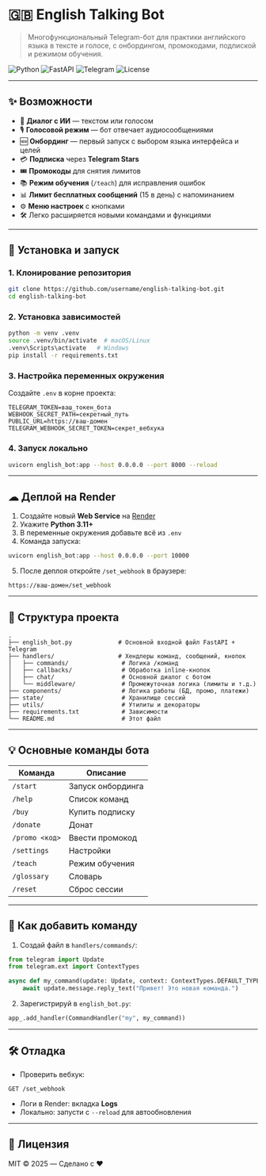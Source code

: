 # 🇬🇧 English Talking Bot

> Многофункциональный Telegram-бот для практики английского языка в тексте и голосе, с онбордингом, промокодами, подпиской и режимом обучения.

![Python](https://img.shields.io/badge/Python-3.11%2B-blue)
![FastAPI](https://img.shields.io/badge/FastAPI-Backend-success)
![Telegram](https://img.shields.io/badge/Telegram-Bot-blue)
![License](https://img.shields.io/badge/License-MIT-green)

---

## ✨ Возможности

- 💬 **Диалог с ИИ** — текстом или голосом
- 🎙 **Голосовой режим** — бот отвечает аудиосообщениями
- 🆕 **Онбординг** — первый запуск с выбором языка интерфейса и целей
- 💳 **Подписка** через **Telegram Stars**
- 🎟 **Промокоды** для снятия лимитов
- 📚 **Режим обучения** (`/teach`) для исправления ошибок
- 📊 **Лимит бесплатных сообщений** (15 в день) с напоминанием
- ⚙ **Меню настроек** с кнопками
- 🛠 Легко расширяется новыми командами и функциями

---

## 🚀 Установка и запуск

### 1. Клонирование репозитория
```bash
git clone https://github.com/username/english-talking-bot.git
cd english-talking-bot
```

### 2. Установка зависимостей
```bash
python -m venv .venv
source .venv/bin/activate  # macOS/Linux
.venv\Scripts\activate   # Windows
pip install -r requirements.txt
```

### 3. Настройка переменных окружения
Создайте `.env` в корне проекта:
```env
TELEGRAM_TOKEN=ваш_токен_бота
WEBHOOK_SECRET_PATH=секретный_путь
PUBLIC_URL=https://ваш-домен
TELEGRAM_WEBHOOK_SECRET_TOKEN=секрет_вебхука
```

### 4. Запуск локально
```bash
uvicorn english_bot:app --host 0.0.0.0 --port 8000 --reload
```

---

## ☁ Деплой на Render

1. Создайте новый **Web Service** на [Render](https://render.com/)
2. Укажите **Python 3.11+**
3. В переменные окружения добавьте всё из `.env`
4. Команда запуска:
```bash
uvicorn english_bot:app --host 0.0.0.0 --port 10000
```
5. После деплоя откройте `/set_webhook` в браузере:
```
https://ваш-домен/set_webhook
```

---

## 📂 Структура проекта

```
.
├── english_bot.py             # Основной входной файл FastAPI + Telegram
├── handlers/                  # Хендлеры команд, сообщений, кнопок
│   ├── commands/               # Логика /команд
│   ├── callbacks/              # Обработка inline-кнопок
│   ├── chat/                   # Основной диалог с ботом
│   └── middleware/             # Промежуточная логика (лимиты и т.д.)
├── components/                 # Логика работы (БД, промо, платежи)
├── state/                      # Хранилище сессий
├── utils/                      # Утилиты и декораторы
├── requirements.txt            # Зависимости
└── README.md                   # Этот файл
```

---

## 💡 Основные команды бота

| Команда         | Описание |
|-----------------|----------|
| `/start`        | Запуск онбординга |
| `/help`         | Список команд |
| `/buy`          | Купить подписку |
| `/donate`       | Донат |
| `/promo <код>`  | Ввести промокод |
| `/settings`     | Настройки |
| `/teach`        | Режим обучения |
| `/glossary`     | Словарь |
| `/reset`        | Сброс сессии |

---

## 🧩 Как добавить команду

1. Создай файл в `handlers/commands/`:
```python
from telegram import Update
from telegram.ext import ContextTypes

async def my_command(update: Update, context: ContextTypes.DEFAULT_TYPE):
    await update.message.reply_text("Привет! Это новая команда.")
```
2. Зарегистрируй в `english_bot.py`:
```python
app_.add_handler(CommandHandler("my", my_command))
```

---

## 🛠 Отладка

- Проверить вебхук:
```
GET /set_webhook
```
- Логи в Render: вкладка **Logs**
- Локально: запусти с `--reload` для автообновления

---

## 📜 Лицензия

MIT © 2025 — Сделано с ❤️
